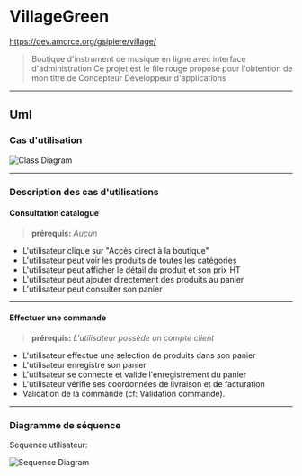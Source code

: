 # VillageGreen

https://dev.amorce.org/gsipiere/village/

> Boutique d'instrument de musique en ligne avec interface d'administration
> Ce projet est le file rouge proposé pour l'obtention de mon titre de Concepteur Développeur d'applications



***

## Uml

### Cas d'utilisation

![Class Diagram](http://www.plantuml.com/plantuml/proxy?src=https://raw.githubusercontent.com/germainsip/projet-village/master/puml/cas_util.puml)

***

### Description des cas d'utilisations

#### Consultation catalogue

> **prérequis:** _Aucun_


- L'utilisateur clique sur "Accès direct à la boutique"
- L'utilisateur peut voir les produits de toutes les catégories
- L'utilisateur peut afficher le détail du produit et son prix HT
- L'utilisateur peut ajouter directement des produits au panier
- L'utilisateur peut consulter son panier

***

#### Effectuer une commande

> **prérequis:** _L'utilisateur possède un compte client_

- L'utilisateur effectue une selection de produits dans son panier
- L'utilisateur enregistre son panier
- L'utilisateur se connecte et valide l'enregistrement du panier
- L'utilisateur vérifie ses coordonnées de livraison et de facturation
- Validation de la commande (cf: Validation commande).

***

### Diagramme de séquence

Sequence utilisateur:

![Sequence Diagram](http://www.plantuml.com/plantuml/proxy?src=https://raw.githubusercontent.com/germainsip/projet-village/master/puml/sequence_commande.puml)
